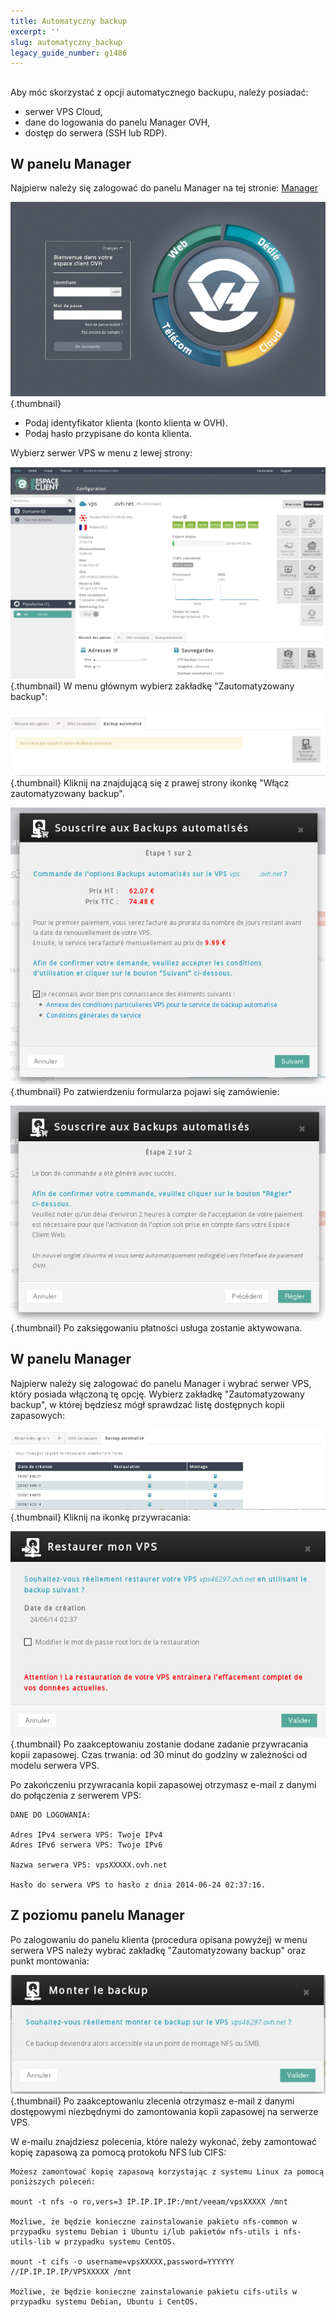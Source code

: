 ```yaml
---
title: Automatyczny backup
excerpt: ''
slug: automatyczny_backup
legacy_guide_number: g1486
---
```



## 
Aby móc skorzystać z opcji automatycznego backupu, należy posiadać:


- serwer VPS Cloud,
- dane do logowania do panelu Manager OVH,
- dostęp do serwera (SSH lub RDP).




## W panelu Manager
Najpierw należy się zalogować do panelu Manager na tej stronie:
[Manager](https://www.ovh.com/manager/web/)

![](images/img_2080.jpg){.thumbnail}

- Podaj identyfikator klienta (konto klienta w OVH).
- Podaj hasło przypisane do konta klienta.


Wybierz serwer VPS w menu z lewej strony:

![](images/img_2023.jpg){.thumbnail}
W menu głównym wybierz zakładkę "Zautomatyzowany backup":

![](images/img_2026.jpg){.thumbnail}
Kliknij na znajdującą się z prawej strony ikonkę "Włącz zautomatyzowany backup".

![](images/img_2027.jpg){.thumbnail}
Po zatwierdzeniu formularza pojawi się zamówienie:

![](images/img_2028.jpg){.thumbnail}
Po zaksięgowaniu płatności usługa zostanie aktywowana.


## W panelu Manager
Najpierw należy się zalogować do panelu Manager i wybrać serwer VPS, który posiada włączoną tę opcję.
Wybierz zakładkę "Zautomatyzowany backup", w której będziesz mógł sprawdzać listę dostępnych kopii zapasowych:

![](images/img_2021.jpg){.thumbnail}
Kliknij na ikonkę przywracania:

![](images/img_2025.jpg){.thumbnail}
Po zaakceptowaniu zostanie dodane zadanie przywracania kopii zapasowej. Czas trwania: od 30 minut do godziny w zależności od modelu serwera VPS. 

Po zakończeniu przywracania kopii zapasowej otrzymasz e-mail z danymi do połączenia z serwerem VPS:


```
DANE DO LOGOWANIA:

Adres IPv4 serwera VPS: Twoje IPv4
Adres IPv6 serwera VPS: Twoje IPv6

Nazwa serwera VPS: vpsXXXXX.ovh.net

Hasło do serwera VPS to hasło z dnia 2014-06-24 02:37:16.
```




## Z poziomu panelu Manager
Po zalogowaniu do panelu klienta (procedura opisana powyżej) w menu serwera VPS należy wybrać zakładkę "Zautomatyzowany backup" oraz punkt montowania:

![](images/img_2022.jpg){.thumbnail}
Po zaakceptowaniu zlecenia otrzymasz e-mail z danymi dostępowymi niezbędnymi do zamontowania kopii zapasowej na serwerze VPS. 

W e-mailu znajdziesz polecenia, które należy wykonać, żeby zamontować kopię zapasową za pomocą protokołu NFS lub CIFS:


```
Możesz zamontować kopię zapasową korzystając z systemu Linux za pomocą poniższych poleceń:

mount -t nfs -o ro,vers=3 IP.IP.IP.IP:/mnt/veeam/vpsXXXXX /mnt

Możliwe, że będzie konieczne zainstalowanie pakietu nfs-common w przypadku systemu Debian i Ubuntu i/lub pakietów nfs-utils i nfs-utils-lib w przypadku systemu CentOS.

mount -t cifs -o username=vpsXXXXX,password=YYYYYY //IP.IP.IP.IP/VPSXXXXX /mnt

Możliwe, że będzie konieczne zainstalowanie pakietu cifs-utils w przypadku systemu Debian, Ubuntu i CentOS.
```



